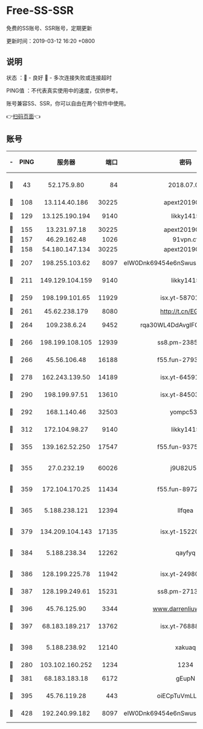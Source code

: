 # Free-SS-SSR

免费的SS账号、SSR账号，定期更新

更新时间：2019-03-12 16:20 +0800

## 说明

状态     ：🙂 - 良好 🙁 - 多次连接失败或连接超时

PING值   ：不代表真实使用中的速度，仅供参考。

账号兼容SS、SSR，你可以自由在两个软件中使用。

👉[扫码页面](https://liesauer.github.io/Free-SS-SSR/)👈

## 账号

|-|PING|服务器|端口|密码|加密方式|区域|
|:----:|:----:|:-----:|-----:|:----:|:----:|:----:|
|🙂|43|52.175.9.80|84|2018.07.07|chacha20-ietf-poly1305|HK|
|🙂|108|13.114.40.186|30225|apext2019006|chacha20|JP|
|🙂|129|13.125.190.194|9140|likky1415|aes-256-cfb|KR|
|🙂|155|13.231.97.18|30225|apext2019006|chacha20|JP|
|🙂|157|46.29.162.48|1026|91vpn.cf|rc4-md5|RU|
|🙂|158|54.180.147.134|30225|apext2019006|chacha20|KR|
|🙂|207|198.255.103.62|8097|eIW0Dnk69454e6nSwuspv9DmS201tQ0D|aes-256-cfb|US|
|🙂|211|149.129.104.159|9140|likky1415|aes-256-cfb|HK|
|🙂|259|198.199.101.65|11929|isx.yt-58701773|aes-256-cfb|US|
|🙂|261|45.62.238.179|8080|http://t.cn/EGJIyrl|rc4-md5|CA|
|🙂|264|109.238.6.24|9452|rqa30WL4DdAvgIFG6Fs3znzTa|aes-256-cfb|FR|
|🙂|266|198.199.108.105|12939|ss8.pm-23852707|aes-256-cfb|US|
|🙂|266|45.56.106.48|16188|f55.fun-27930556|aes-256-cfb|US|
|🙂|278|162.243.139.50|14189|isx.yt-64591414|aes-256-cfb|US|
|🙂|290|198.199.97.51|13610|isx.yt-84503596|aes-256-cfb|US|
|🙂|292|168.1.140.46|32503|yompc535|aes-256-cfb|AU|
|🙂|312|172.104.98.27|9140|likky1415|aes-256-cfb|JP|
|🙂|355|139.162.52.250|17547|f55.fun-93753526|aes-256-cfb|SG|
|🙂|355|27.0.232.19|60026|j9U82U53|xchacha20-ietf-poly1305|HK|
|🙂|359|172.104.170.25|11434|f55.fun-89729095|aes-256-cfb|SG|
|🙂|365|5.188.238.121|12394|llfqea|chacha20-ietf-poly1305|BR|
|🙂|379|134.209.104.143|17135|isx.yt-15220743|aes-256-cfb|SG|
|🙂|384|5.188.238.34|12262|qayfyq|chacha20-ietf-poly1305|BR|
|🙂|386|128.199.225.78|11942|isx.yt-24980353|aes-256-cfb|SG|
|🙂|387|128.199.249.61|15231|ss8.pm-27130247|aes-256-cfb|SG|
|🙂|396|45.76.125.90|3344|www.darrenliuwei.com|aes-256-cfb|AU|
|🙂|397|68.183.189.217|13762|isx.yt-76888960|aes-256-cfb|SG|
|🙂|398|5.188.238.92|12140|xakuaq|chacha20-ietf-poly1305|BR|
|🙂|280|103.102.160.252|1234|1234|rc4-md5|JP|
|🙂|381|68.183.183.18|6172|gEupN|aes-256-cfb|SG|
|🙂|395|45.76.119.28|443|oiECpTuVmLLxk4Ts|aes-256-cfb|AU|
|🙂|428|192.240.99.182|8097|eIW0Dnk69454e6nSwuspv9DmS201tQ0D|aes-256-cfb|US|
